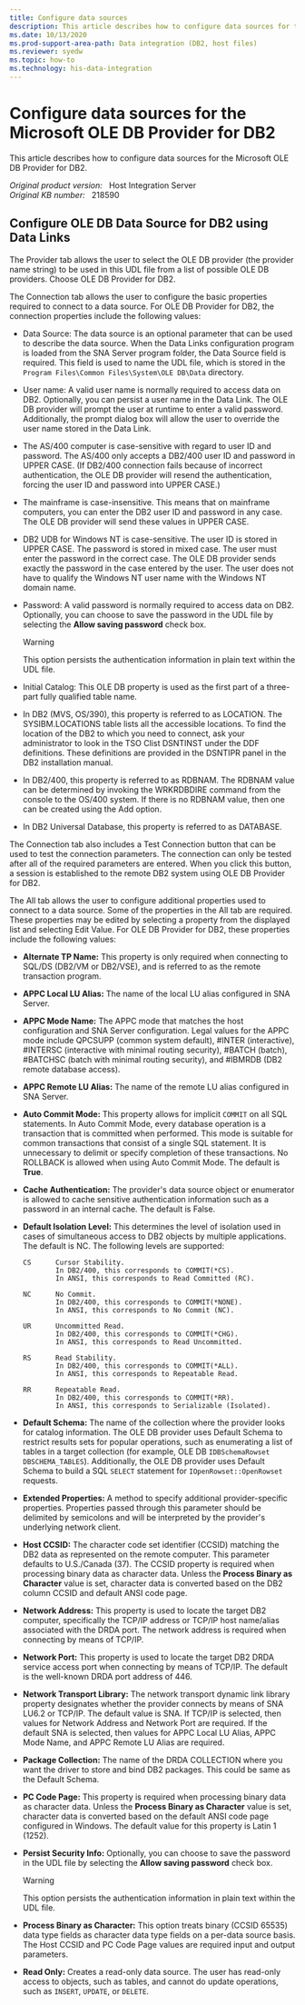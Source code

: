```yaml
---
title: Configure data sources
description: This article describes how to configure data sources for the Microsoft OLE DB Provider for DB2.
ms.date: 10/13/2020
ms.prod-support-area-path: Data integration (DB2, host files)
ms.reviewer: syedw
ms.topic: how-to
ms.technology: his-data-integration
---
```

# Configure data sources for the Microsoft OLE DB Provider for DB2

This article describes how to configure data sources for the Microsoft OLE DB Provider for DB2.

_Original product version:_ &nbsp; Host Integration Server  
_Original KB number:_ &nbsp; 218590

## Configure OLE DB Data Source for DB2 using Data Links

The Provider tab allows the user to select the OLE DB provider (the provider name string) to be used in this UDL file from a list of possible OLE DB providers. Choose OLE DB Provider for DB2.

The Connection tab allows the user to configure the basic properties required to connect to a data source. For OLE DB Provider for DB2, the connection properties include the following values:

- Data Source: The data source is an optional parameter that can be used to describe the data source. When the Data Links configuration program is loaded from the SNA Server program folder, the Data Source field is required. This field is used to name the UDL file, which is stored in the `Program Files\Common Files\System\OLE DB\Data` directory.

- User name: A valid user name is normally required to access data on DB2. Optionally, you can persist a user name in the Data Link. The OLE DB provider will prompt the user at runtime to enter a valid password. Additionally, the prompt dialog box will allow the user to override the user name stored in the Data Link.

- The AS/400 computer is case-sensitive with regard to user ID and password. The AS/400 only accepts a DB2/400 user ID and password in UPPER CASE. (If DB2/400 connection fails because of incorrect authentication, the OLE DB provider will resend the authentication, forcing the user ID and password into UPPER CASE.)

- The mainframe is case-insensitive. This means that on mainframe computers, you can enter the DB2 user ID and password in any case. The OLE DB provider will send these values in UPPER CASE.

- DB2 UDB for Windows NT is case-sensitive. The user ID is stored in UPPER CASE. The password is stored in mixed case. The user must enter the password in the correct case. The OLE DB provider sends exactly the password in the case entered by the user. The user does not have to qualify the Windows NT user name with the Windows NT domain name.

- Password: A valid password is normally required to access data on DB2. Optionally, you can choose to save the password in the UDL file by selecting the **Allow saving password** check box.

  > [!WARNING]
  > This option persists the authentication information in plain text within the UDL file.

- Initial Catalog: This OLE DB property is used as the first part of a three-part fully qualified table name.

- In DB2 (MVS, OS/390), this property is referred to as LOCATION. The SYSIBM.LOCATIONS table lists all the accessible locations. To find the location of the DB2 to which you need to connect, ask your administrator to look in the TSO Clist DSNTINST under the DDF definitions. These definitions are provided in the DSNTIPR panel in the DB2 installation manual.

- In DB2/400, this property is referred to as RDBNAM. The RDBNAM value can be determined by invoking the WRKRDBDIRE command from the console to the OS/400 system. If there is no RDBNAM value, then one can be created using the Add option.

- In DB2 Universal Database, this property is referred to as DATABASE.

The Connection tab also includes a Test Connection button that can be used to test the connection parameters. The connection can only be tested after all of the required parameters are entered. When you click this button, a session is established to the remote DB2 system using OLE DB Provider for DB2.

The All tab allows the user to configure additional properties used to connect to a data source. Some of the properties in the All tab are required. These properties may be edited by selecting a property from the displayed list and selecting Edit Value. For OLE DB Provider for DB2, these properties include the following values:

- **Alternate TP Name:** This property is only required when connecting to SQL/DS (DB2/VM or DB2/VSE), and is referred to as the remote transaction program.

- **APPC Local LU Alias:** The name of the local LU alias configured in SNA Server.

- **APPC Mode Name:** The APPC mode that matches the host configuration and SNA Server configuration. Legal values for the APPC mode include QPCSUPP (common system default), #INTER (interactive), #INTERSC (interactive with minimal routing security), #BATCH (batch), #BATCHSC (batch with minimal routing security), and #IBMRDB (DB2 remote database access).

- **APPC Remote LU Alias:** The name of the remote LU alias configured in SNA Server.

- **Auto Commit Mode:** This property allows for implicit `COMMIT` on all SQL statements. In Auto Commit Mode, every database operation is a transaction that is committed when performed. This mode is suitable for common transactions that consist of a single SQL statement. It is unnecessary to delimit or specify completion of these transactions. No ROLLBACK is allowed when using Auto Commit Mode. The default is **True**.

- **Cache Authentication:** The provider's data source object or enumerator is allowed to cache sensitive authentication information such as a password in an internal cache. The default is False.

- **Default Isolation Level:** This determines the level of isolation used in cases of simultaneous access to DB2 objects by multiple applications. The default is NC. The following levels are supported:

    ```console
    CS      Cursor Stability.  
            In DB2/400, this corresponds to COMMIT(*CS).  
            In ANSI, this corresponds to Read Committed (RC).  

    NC      No Commit.
            In DB2/400, this corresponds to COMMIT(*NONE).
            In ANSI, this corresponds to No Commit (NC).

    UR      Uncommitted Read.
            In DB2/400, this corresponds to COMMIT(*CHG).
            In ANSI, this corresponds to Read Uncommitted.

    RS      Read Stability.
            In DB2/400, this corresponds to COMMIT(*ALL).
            In ANSI, this corresponds to Repeatable Read.

    RR      Repeatable Read.
            In DB2/400, this corresponds to COMMIT(*RR).
            In ANSI, this corresponds to Serializable (Isolated).
    ```

- **Default Schema:** The name of the collection where the provider looks for catalog information. The OLE DB provider uses Default Schema to restrict results sets for popular operations, such as enumerating a list of tables in a target collection (for example, OLE DB `IDBSchemaRowset` `DBSCHEMA_TABLES`). Additionally, the OLE DB provider uses Default Schema to build a SQL `SELECT` statement for `IOpenRowset::OpenRowset` requests.

- **Extended Properties:** A method to specify additional provider-specific properties. Properties passed through this parameter should be delimited by semicolons and will be interpreted by the provider's underlying network client.

- **Host CCSID:** The character code set identifier (CCSID) matching the DB2 data as represented on the remote computer. This parameter defaults to U.S./Canada (37). The CCSID property is required when processing binary data as character data. Unless the **Process Binary as Character** value is set, character data is converted based on the DB2 column CCSID and default ANSI code page.

- **Network Address:** This property is used to locate the target DB2 computer, specifically the TCP/IP address or TCP/IP host name/alias associated with the DRDA port. The network address is required when connecting by means of TCP/IP.

- **Network Port:** This property is used to locate the target DB2 DRDA service access port when connecting by means of TCP/IP. The default is the well-known DRDA port address of 446.

- **Network Transport Library:** The network transport dynamic link library property designates whether the provider connects by means of SNA LU6.2 or TCP/IP. The default value is SNA. If TCP/IP is selected, then values for Network Address and Network Port are required. If the default SNA is selected, then values for APPC Local LU Alias, APPC Mode Name, and APPC Remote LU Alias are required.

- **Package Collection:** The name of the DRDA COLLECTION where you want the driver to store and bind DB2 packages. This could be same as the Default Schema.

- **PC Code Page:** This property is required when processing binary data as character data. Unless the **Process Binary as Character** value is set, character data is converted based on the default ANSI code page configured in Windows. The default value for this property is Latin 1 (1252).

- **Persist Security Info:** Optionally, you can choose to save the password in the UDL file by selecting the **Allow saving password** check box.

  > [!WARNING]
  > This option persists the authentication information in plain text within the UDL file.

- **Process Binary as Character:** This option treats binary (CCSID 65535) data type fields as character data type fields on a per-data source basis. The Host CCSID and PC Code Page values are required input and output parameters.

- **Read Only:** Creates a read-only data source. The user has read-only access to objects, such as tables, and cannot do update operations, such as `INSERT`, `UPDATE`, or `DELETE`.
